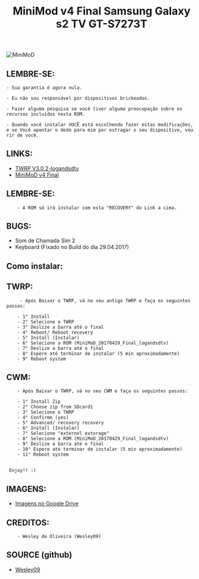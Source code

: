﻿---
title: MiniMod v4 Final Samsung Galaxy s2 TV GT-S7273T
---

<img src="http://Wesley09.github.io/img/minimod.png" alt="MiniMoD">


## LEMBRE-SE: ##




    - Sua garantia é agora nula.
	
    - Eu não sou responsável por dispositivos brickeados.
	
    - Fazer alguma pesquisa se você tiver alguma preocupação sobre os recursos incluídos nesta ROM.
	
    - Quando você instalar VOCÊ está escolhendo fazer estas modificações, e se Você apontar o dedo para mim por estragar o seu dispositivo, vou rir de você.

	
	
	
	
## LINKS: ##




* [TWRP V3.0.2-logandsdtv](http://adf.ly/1mPeDR)
* [MiniMoD v4 Final](http://adf.ly/1mPlgP)





## LEMBRE-SE: ## 




        - A ROM só irá instalar com esta "RECOVERY" do Link a cima.
		



## BUGS: ##




   - Som de Chamada Sim 2
   - Keyboard (Fixado no Build do dia 29.04.2017)



   
## Como instalar: ##
		
		

   ## TWRP: ##
   
   

         - Após Baixar o TWRP, vá no seu antigo TWRP e faça os seguintes passos:

        - 1° Install
        - 2° Selecione o TWRP 
        - 3° Deslize a barra até o final
        - 4° Reboot/ Reboot recovery
		- 5° Install (Instalar)
		- 6° Selecione a ROM (MiniMoD_20170429_Final_logandsdtv)
		- 7° Deslize a barra até o final
		- 8° Espere até terminar de instalar (5 min aproximadamente)
		- 9° Reboot system

		
		
		
   ## CWM: ##
   
   
   

        - Após Baixar o TWRP, vá no seu CWM e faça os seguintes passos:

        - 1° Install Zip
        - 2° Choose zip from SDcard1
        - 3° Selecione o TWRP
        - 4° Confirme (yes)
        - 5° Advanced/ recovery recovery
		- 6° Install (Instalar)
		- 7° Selecione "externel extorage"
		- 8° Selecione a ROM (MiniMoD_20170429_Final_logandsdtv)
		- 9° Deslize a barra até o final
		- 10° Espere até terminar de instalar (5 min aproximadamente)
		- 11° Reboot system


     Enjoy!! :)


	 
	 

## IMAGENS: ##



* [Imagens no Google Drive](https://drive.google.com/open?id=0B0rU9DoTSkTkakwtVDNOVkMwbTQ)




## CREDITOS: ##




        - Wesley de Oliveira (Wesley09)
	
	
	
	
## SOURCE (github) ##




* [Wesley09](https://github.com/Wesley09)

